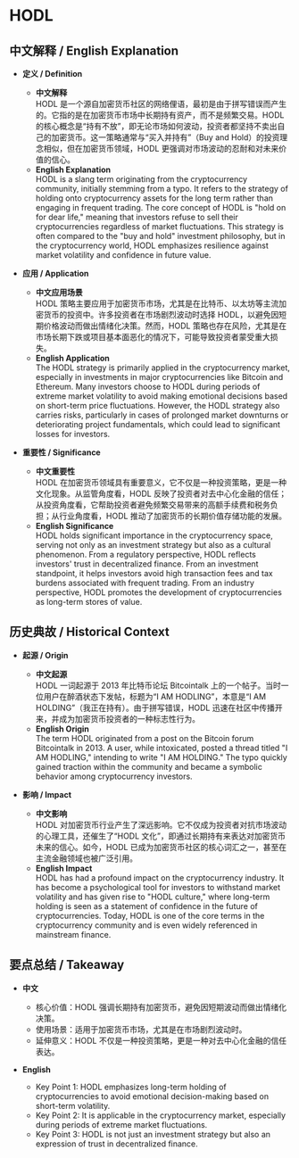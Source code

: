 # HODL

## 中文解释 / English Explanation

* **定义 / Definition**  
  - **中文解释**  
    HODL 是一个源自加密货币社区的网络俚语，最初是由于拼写错误而产生的。它指的是在加密货币市场中长期持有资产，而不是频繁交易。HODL 的核心概念是“持有不放”，即无论市场如何波动，投资者都坚持不卖出自己的加密货币。这一策略通常与“买入并持有”（Buy and Hold）的投资理念相似，但在加密货币领域，HODL 更强调对市场波动的忍耐和对未来价值的信心。  
  - **English Explanation**  
    HODL is a slang term originating from the cryptocurrency community, initially stemming from a typo. It refers to the strategy of holding onto cryptocurrency assets for the long term rather than engaging in frequent trading. The core concept of HODL is "hold on for dear life," meaning that investors refuse to sell their cryptocurrencies regardless of market fluctuations. This strategy is often compared to the "buy and hold" investment philosophy, but in the cryptocurrency world, HODL emphasizes resilience against market volatility and confidence in future value.

* **应用 / Application**  
  - **中文应用场景**  
    HODL 策略主要应用于加密货币市场，尤其是在比特币、以太坊等主流加密货币的投资中。许多投资者在市场剧烈波动时选择 HODL，以避免因短期价格波动而做出情绪化决策。然而，HODL 策略也存在风险，尤其是在市场长期下跌或项目基本面恶化的情况下，可能导致投资者蒙受重大损失。  
  - **English Application**  
    The HODL strategy is primarily applied in the cryptocurrency market, especially in investments in major cryptocurrencies like Bitcoin and Ethereum. Many investors choose to HODL during periods of extreme market volatility to avoid making emotional decisions based on short-term price fluctuations. However, the HODL strategy also carries risks, particularly in cases of prolonged market downturns or deteriorating project fundamentals, which could lead to significant losses for investors.

* **重要性 / Significance**  
  - **中文重要性**  
    HODL 在加密货币领域具有重要意义，它不仅是一种投资策略，更是一种文化现象。从监管角度看，HODL 反映了投资者对去中心化金融的信任；从投资角度看，它帮助投资者避免频繁交易带来的高额手续费和税务负担；从行业角度看，HODL 推动了加密货币的长期价值存储功能的发展。  
  - **English Significance**  
    HODL holds significant importance in the cryptocurrency space, serving not only as an investment strategy but also as a cultural phenomenon. From a regulatory perspective, HODL reflects investors' trust in decentralized finance. From an investment standpoint, it helps investors avoid high transaction fees and tax burdens associated with frequent trading. From an industry perspective, HODL promotes the development of cryptocurrencies as long-term stores of value.

## 历史典故 / Historical Context

* **起源 / Origin**  
  - **中文起源**  
    HODL 一词起源于 2013 年比特币论坛 Bitcointalk 上的一个帖子。当时一位用户在醉酒状态下发帖，标题为“I AM HODLING”，本意是“I AM HOLDING”（我正在持有）。由于拼写错误，HODL 迅速在社区中传播开来，并成为加密货币投资者的一种标志性行为。  
  - **English Origin**  
    The term HODL originated from a post on the Bitcoin forum Bitcointalk in 2013. A user, while intoxicated, posted a thread titled "I AM HODLING," intending to write "I AM HOLDING." The typo quickly gained traction within the community and became a symbolic behavior among cryptocurrency investors.

* **影响 / Impact**  
  - **中文影响**  
    HODL 对加密货币行业产生了深远影响。它不仅成为投资者对抗市场波动的心理工具，还催生了“HODL 文化”，即通过长期持有来表达对加密货币未来的信心。如今，HODL 已成为加密货币社区的核心词汇之一，甚至在主流金融领域也被广泛引用。  
  - **English Impact**  
    HODL has had a profound impact on the cryptocurrency industry. It has become a psychological tool for investors to withstand market volatility and has given rise to "HODL culture," where long-term holding is seen as a statement of confidence in the future of cryptocurrencies. Today, HODL is one of the core terms in the cryptocurrency community and is even widely referenced in mainstream finance.

## 要点总结 / Takeaway

* **中文**  
  - 核心价值：HODL 强调长期持有加密货币，避免因短期波动而做出情绪化决策。  
  - 使用场景：适用于加密货币市场，尤其是在市场剧烈波动时。  
  - 延伸意义：HODL 不仅是一种投资策略，更是一种对去中心化金融的信任表达。  

* **English**  
  - Key Point 1: HODL emphasizes long-term holding of cryptocurrencies to avoid emotional decision-making based on short-term volatility.  
  - Key Point 2: It is applicable in the cryptocurrency market, especially during periods of extreme market fluctuations.  
  - Key Point 3: HODL is not just an investment strategy but also an expression of trust in decentralized finance.